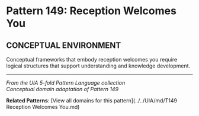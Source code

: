 # Pattern 149: Reception Welcomes You

## CONCEPTUAL ENVIRONMENT

Conceptual frameworks that embody reception welcomes you require logical structures that support understanding and knowledge development.

---

*From the UIA 5-fold Pattern Language collection*  
*Conceptual domain adaptation of Pattern 149*

**Related Patterns**: [View all domains for this pattern](../../UIA/md/T149 Reception Welcomes You.md)